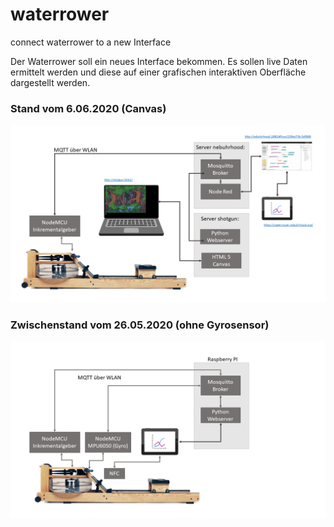 # waterrower 
connect waterrower to a new Interface

Der Waterrower soll ein neues Interface bekommen. Es sollen live Daten ermittelt werden und diese auf einer grafischen interaktiven Oberfläche dargestellt werden. 

### Stand vom 6.06.2020 (Canvas)
![GitHub Logo](/waterrower-meets-python/waterrower-meets-shogun.png)

### Zwischenstand vom 26.05.2020 (ohne Gyrosensor)
![GitHub Logo](/waterrower-meets-python/waterrower-meets-python.png)

